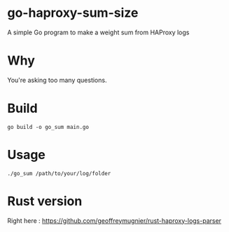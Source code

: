 # go-haproxy-sum-size
A simple Go program to make a weight sum from HAProxy logs

# Why

You're asking too many questions.

# Build

`go build -o go_sum main.go`

# Usage

`./go_sum /path/to/your/log/folder`

# Rust version
Right here : https://github.com/geoffreymugnier/rust-haproxy-logs-parser
